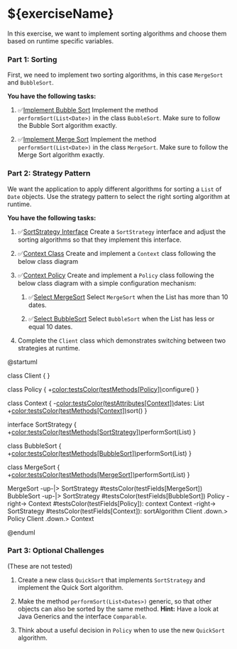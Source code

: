 # ${exerciseName}

In this exercise, we want to implement sorting algorithms and choose them based on runtime specific variables.

### Part 1: Sorting

First, we need to implement two sorting algorithms, in this case `MergeSort` and `BubbleSort`.

**You have the following tasks:**

1. ✅[Implement Bubble Sort](testBubbleSort)
Implement the method `performSort(List<Date>)` in the class `BubbleSort`. Make sure to follow the Bubble Sort algorithm exactly.

2. ✅[Implement Merge Sort](testMergeSort)
Implement the method `performSort(List<Date>)` in the class `MergeSort`. Make sure to follow the Merge Sort algorithm exactly.

### Part 2: Strategy Pattern

We want the application to apply different algorithms for sorting a `List` of `Date` objects. 
Use the strategy pattern to select the right sorting algorithm at runtime.

**You have the following tasks:**

1. ✅[SortStrategy Interface](testClass[SortStrategy],testMethods[SortStrategy])
Create a `SortStrategy` interface and adjust the sorting algorithms so that they implement this interface.

2. ✅[Context Class](testClass[Context],testAttributes[Context],testMethods[Context])
Create and implement a `Context` class following the below class diagram

3. ✅[Context Policy](testClass[Policy],testConstructors[Policy],testAttributes[Policy],testMethods[Policy]) 
Create and implement a `Policy` class following the below class diagram with a simple configuration mechanism:

    1. ✅[Select MergeSort](testClass[MergeSort],testUseMergeSortForBigList)
    Select `MergeSort` when the List has more than 10 dates.

    2. ✅[Select BubbleSort](testClass[BubbleSort],testUseBubbleSortForSmallList)
    Select `BubbleSort` when the List has less or equal 10 dates.

4. Complete the `Client` class which demonstrates switching between two strategies at runtime.

@startuml

class Client {
}

class Policy {
  +<color:testsColor(testMethods[Policy])>configure()</color>
}

class Context {
  -<color:testsColor(testAttributes[Context])>dates: List<Date></color>
  +<color:testsColor(testMethods[Context])>sort()</color>
}

interface SortStrategy {
  +<color:testsColor(testMethods[SortStrategy])>performSort(List<Date>)</color>
}

class BubbleSort {
  +<color:testsColor(testMethods[BubbleSort])>performSort(List<Date>)</color>
}

class MergeSort {
  +<color:testsColor(testMethods[MergeSort])>performSort(List<Date>)</color>
}

MergeSort -up-|> SortStrategy #testsColor(testFields[MergeSort])
BubbleSort -up-|> SortStrategy #testsColor(testFields[BubbleSort])
Policy -right-> Context #testsColor(testFields[Policy]): context
Context -right-> SortStrategy #testsColor(testFields[Context]): sortAlgorithm
Client .down.> Policy
Client .down.> Context

@enduml


### Part 3: Optional Challenges

(These are not tested)

1. Create a new class `QuickSort` that implements `SortStrategy` and implement the Quick Sort algorithm.

2. Make the method `performSort(List<Dates>)` generic, so that other objects can also be sorted by the same method.
**Hint:** Have a look at Java Generics and the interface `Comparable`.  

3. Think about a useful decision in `Policy` when to use the new `QuickSort` algorithm.

